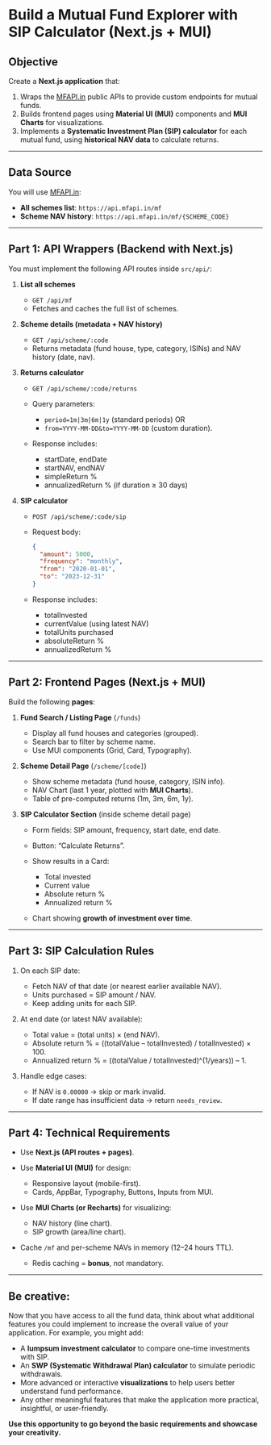 
# **Build a Mutual Fund Explorer with SIP Calculator (Next.js + MUI)**

## **Objective**

Create a **Next.js application** that:

1. Wraps the [MFAPI.in](https://www.mfapi.in/) public APIs to provide custom endpoints for mutual funds.
2. Builds frontend pages using **Material UI (MUI)** components and **MUI Charts** for visualizations.
3. Implements a **Systematic Investment Plan (SIP) calculator** for each mutual fund, using **historical NAV data** to calculate returns.

---

## **Data Source**

You will use [MFAPI.in](https://www.mfapi.in/):

* **All schemes list**:
  `https://api.mfapi.in/mf`
* **Scheme NAV history**:
  `https://api.mfapi.in/mf/{SCHEME_CODE}`

---

## **Part 1: API Wrappers (Backend with Next.js)**

You must implement the following API routes inside `src/api/`:

1. **List all schemes**

   * `GET /api/mf`
   * Fetches and caches the full list of schemes.

2. **Scheme details (metadata + NAV history)**

   * `GET /api/scheme/:code`
   * Returns metadata (fund house, type, category, ISINs) and NAV history (date, nav).
   
3. **Returns calculator**

   * `GET /api/scheme/:code/returns`
   * Query parameters:

     * `period=1m|3m|6m|1y` (standard periods) OR
     * `from=YYYY-MM-DD&to=YYYY-MM-DD` (custom duration).
   * Response includes:

     * startDate, endDate
     * startNAV, endNAV
     * simpleReturn %
     * annualizedReturn % (if duration ≥ 30 days)

4. **SIP calculator**

   * `POST /api/scheme/:code/sip`
   * Request body:

     ```json
     {
       "amount": 5000,
       "frequency": "monthly",
       "from": "2020-01-01",
       "to": "2023-12-31"
     }
     ```
   * Response includes:

     * totalInvested
     * currentValue (using latest NAV)
     * totalUnits purchased
     * absoluteReturn %
     * annualizedReturn %

---

## **Part 2: Frontend Pages (Next.js + MUI)**

Build the following **pages**:

1. **Fund Search / Listing Page** (`/funds`)

   * Display all fund houses and categories (grouped).
   * Search bar to filter by scheme name.
   * Use MUI components (Grid, Card, Typography).

2. **Scheme Detail Page** (`/scheme/[code]`)

   * Show scheme metadata (fund house, category, ISIN info).
   * NAV Chart (last 1 year, plotted with **MUI Charts**).
   * Table of pre-computed returns (1m, 3m, 6m, 1y).

3. **SIP Calculator Section** (inside scheme detail page)

   * Form fields: SIP amount, frequency, start date, end date.
   * Button: “Calculate Returns”.
   * Show results in a Card:

     * Total invested
     * Current value
     * Absolute return %
     * Annualized return %
   * Chart showing **growth of investment over time**.

---

## **Part 3: SIP Calculation Rules**

1. On each SIP date:

   * Fetch NAV of that date (or nearest earlier available NAV).
   * Units purchased = SIP amount / NAV.
   * Keep adding units for each SIP.

2. At end date (or latest NAV available):

   * Total value = (total units) × (end NAV).
   * Absolute return % = ((totalValue – totalInvested) / totalInvested) × 100.
   * Annualized return % = ((totalValue / totalInvested)^(1/years)) – 1.

3. Handle edge cases:

   * If NAV is `0.00000` → skip or mark invalid.
   * If date range has insufficient data → return `needs_review`.

---

## **Part 4: Technical Requirements**

* Use **Next.js (API routes + pages)**.
* Use **Material UI (MUI)** for design:

  * Responsive layout (mobile-first).
  * Cards, AppBar, Typography, Buttons, Inputs from MUI.
* Use **MUI Charts (or Recharts)** for visualizing:

  * NAV history (line chart).
  * SIP growth (area/line chart).
* Cache `/mf` and per-scheme NAVs in memory (12–24 hours TTL).

  * Redis caching = **bonus**, not mandatory.

---


## Be creative:

Now that you have access to all the fund data, think about what additional features you could implement to increase the overall value of your application. For example, you might add:

* A **lumpsum investment calculator** to compare one-time investments with SIP.
* An **SWP (Systematic Withdrawal Plan) calculator** to simulate periodic withdrawals.
* More advanced or interactive **visualizations** to help users better understand fund performance.
* Any other meaningful features that make the application more practical, insightful, or user-friendly.

**Use this opportunity to go beyond the basic requirements and showcase your creativity.**
